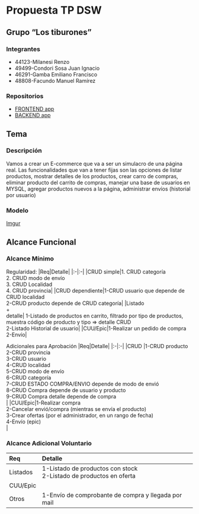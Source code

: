 # Propuesta TP DSW

## Grupo “Los tiburones”
### Integrantes
* 44123-Milanesi Renzo
* 49499-Condori Sosa Juan Ignacio
* 46291-Gamba Emiliano Francisco
* 48808-Facundo Manuel Ramírez 


### Repositorios
*  [FRONTEND app](https://github.com/gitgamba/Frontend-DSW.git)
* [BACKEND app](https://github.com/gitgamba/Backend-DSW.git)

## Tema
### Descripción
Vamos a crear un E-commerce que va a ser un simulacro de una página real.
Las funcionalidades que van a tener fijas son las opciones de listar productos, mostrar detalles de los productos, crear carro de compras, eliminar producto del carrito de compras, manejar una base de usuarios en MYSQL, agregar productos nuevos a la página, administrar envíos (historial por usuario)


### Modelo

[Imgur](https://imgur.com/Cvsi2WT)

## Alcance Funcional 

### Alcance Mínimo

Regularidad:
|Req|Detalle|
|:-|:-|
|CRUD simple|1. CRUD categoría<br>2. CRUD modo de envío<br>3. CRUD Localidad<br>4. CRUD provincia|
|CRUD dependiente|1-CRUD usuario que depende de CRUD localidad<br>2-CRUD producto depende de CRUD categoría|
|Listado<br>+<br>detalle| 1-Listado de productos en carrito, filtrado por tipo de productos, muestra código de producto y tipo => detalle CRUD<br>2-Listado Historial de usuario|
|CUU/Epic|1-Realizar un pedido de compra<br>2-Envío|


Adicionales para Aprobación
|Req|Detalle|
|:-|:-|
|CRUD |1-CRUD producto<br>2-CRUD provincia<br>3-CRUD usuario<br>4-CRUD localidad<br>5-CRUD modo de envío<br>6-CRUD categoría<br>7-CRUD ESTADO COMPRA/ENVIO depende de modo de envió<br>8-CRUD Compra depende de usuario y producto<br>9-CRUD Compra detalle depende de compra<br>|
|CUU/Epic|1-Realizar compra<br>2-Cancelar envió/compra (mientras se envía el producto)<br>3-Crear ofertas (por el administrador, en un rango de fecha)<br>4-Envío (epic)<br>|


### Alcance Adicional Voluntario

|Req|Detalle|
|:-|:-|
|Listados |1-Listado de productos con stock<br>2-Listado de productos en oferta|
|CUU/Epic||
|Otros|1-Envío de comprobante de compra y llegada por mail|
